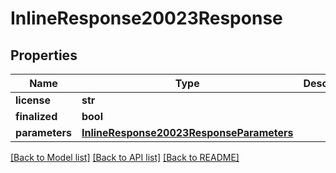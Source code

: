 # InlineResponse20023Response

## Properties
Name | Type | Description | Notes
------------ | ------------- | ------------- | -------------
**license** | **str** |  | [optional] 
**finalized** | **bool** |  | [optional] 
**parameters** | [**InlineResponse20023ResponseParameters**](InlineResponse20023ResponseParameters.md) |  | [optional] 

[[Back to Model list]](../README.md#documentation-for-models) [[Back to API list]](../README.md#documentation-for-api-endpoints) [[Back to README]](../README.md)


